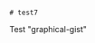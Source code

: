                                                                                                                                                                                                                                                              # test7
Test "graphical-gist"